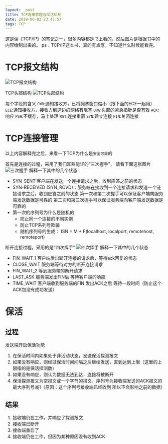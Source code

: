 ```yaml
---
layout: _post
title: TCP连接管理与保活机制
date: 2019-06-03 23:45:57
tags: TCP
---
```

这是读《TCP/IP》的笔记之一，很多内容都是书上看的，然后图片是根据书中的内容绘制出来的。
ps：TCP/IP这本书，真的有点厚，不知道什么时候能看完。
# TCP报文结构

![TCP报文结构](http://static.kaolagogogo.fun/blogimage/TCP%E6%8A%A5%E6%96%87%E7%BB%93%E6%9E%84.jpg "TCP报文结构")
<!-- 插入图片 -->
TCP头部结构
![TCP头部结构](http://static.kaolagogogo.fun/blogimage/TCP%E5%A4%B4%E9%83%A8%E7%BB%93%E6%9E%84.jpg "TCP报文结构")


<!-- 插入图片 -->
每个字段的含义 
`CWR`:通知接收方，已将拥塞窗口缩小（跟下面的ECE一起用）
`ECE`:通知接收方，接收方到这边的网络有阻塞
`URG`:头部的紧急指针是否有效
`ACK`:响应
`PSH`:不缓存，马上处理
`RST`:连接重置
`SYN`:建立连接
`FIN`:关闭连接

# TCP连接管理
以上内容解释完之后，来看一下TCP为什么是`安全可靠`的

首先是连接的过程，采用了我们耳熟能详的“三次握手”，
请看下面这张图片
![三次握手](
http://static.kaolagogogo.fun/blogimage/TCP%E4%B8%89%E6%AC%A1%E6%8F%A1%E6%89%8B.jpg "三次握手")
解释一下其中的几个状态: 
* SYN-SENT:客户端在发送一个连接请求之后，收到应答之前的状态
* SYN-RECEIVED (SYN_RCVD)：服务端在接收到一个连接请求和发送一个链接请求之后，收到应答之前的状态
第一次和第二次握手可以保证客户端向服务端发送数据是可靠的
第二次和第三次握手可以保证服务端向客户端发送数据是可靠的
* 第一次的序列号为什么是随机的
    * 防止同一个连接的不同实例
    * 防止TCP系列号欺骗
    * 随机序列号的生成： ISN = M + F(localhost, localport, remotehost, remoteport)

断开连接过程，采用的是“四次挥手”
![四次挥手](http://static.kaolagogogo.fun/blogimage/TCP%E5%9B%9B%E6%AC%A1%E6%8C%A5%E6%89%8B.jpg "四次挥手")
解释一下其中的几个状态
* FIN_WAIT_1  客户端发出断开连接的请求后，等待ack回复的状态 
* CLOSE_WAIT  服务端等待对方的断开连接请求 
* FIN_WAIT_2  等到服务端的断开请求
* LAST_ASK 服务端发出FIN后 等待客户端的响应
* TIME_WAIT 客户端收到服务端的FIN 发出ACK之后 等待一段时间（防止这个ACK包没有成功发送）


 # 保活
 ## 过程
发送端开启保活功能
1. 在保活时间内如果处于非活动状态，发送保活探测报文
2. 如果没有响应，则经过保活时间间隔之后继续发送，直到达到上限（这里的上限指的是保活探测数）
3. 如果没有响应，则认为数据无法到达，连接将被断开
4. 保活探测报文为空报文或一个字节的报文，序列号为接收端发送的ACK报文的最大序列号减1（原因：这个序列号接收端已经收到 所以不会影响之前的数据）

## 结果
1. 接收端仍在工作，并响应了探测报文
2. 接收端已断开
3. 接收端重启了
4. 接收端仍在工作，但因为某种原因没有收到ACK